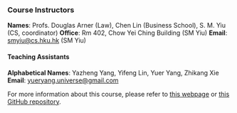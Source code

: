 ### Course Instructors

**Names**: Profs. Douglas Arner (Law), Chen Lin (Business School), S. M. Yiu (CS, coordinator)
**Office**: Rm 402, Chow Yei Ching Building (SM Yiu)
**Email**: [smyiu@cs.hku.hk](mailto:smyiu@cs.hku.hk) (SM Yiu)

#### Teaching Assistants

**Alphabetical Names**: Yazheng Yang, Yifeng Lin, Yuer Yang, Zhikang Xie
**Email**: [yueryang.universe@gmail.com](mailto:yueryang.universe@gmail.com)

For more information about this course, please refer to [this webpage](https://commoncore.hku.hk/ccst9080/) or [this GitHub repository](https://github.com/BatchClayderman/CCST9080_FinTech). 
